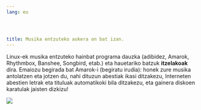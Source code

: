 ```yaml
---
lang: eu




title: Musika entzuteko aukera on bat izan.
---
```


Linux-ek musika entzuteko hainbat programa dauzka (adibidez, Amarok, Rhythmbox, Banshee, Songbird, etab.) eta hauetariko batzuk <b>itzelakoak</b> dira. Emaiozu begirada bat Amarok-i (begiratu irudia): honek zure musika antolatzen eta jotzen du, nahi dituzun abestiak ikasi ditzakezu, Interneten abestien letrak eta tituluak automatikoki bila ditzakezu, eta gainera diskoen karatulak jaisten dizkizu! 

<img src="Images/amarok.png" />




